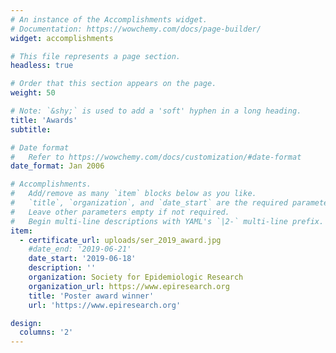 ```yaml
---
# An instance of the Accomplishments widget.
# Documentation: https://wowchemy.com/docs/page-builder/
widget: accomplishments

# This file represents a page section.
headless: true

# Order that this section appears on the page.
weight: 50

# Note: `&shy;` is used to add a 'soft' hyphen in a long heading.
title: 'Awards'
subtitle:

# Date format
#   Refer to https://wowchemy.com/docs/customization/#date-format
date_format: Jan 2006

# Accomplishments.
#   Add/remove as many `item` blocks below as you like.
#   `title`, `organization`, and `date_start` are the required parameters.
#   Leave other parameters empty if not required.
#   Begin multi-line descriptions with YAML's `|2-` multi-line prefix.
item:
  - certificate_url: uploads/ser_2019_award.jpg
    #date_end: '2019-06-21'
    date_start: '2019-06-18'
    description: ''
    organization: Society for Epidemiologic Research
    organization_url: https://www.epiresearch.org
    title: 'Poster award winner'
    url: 'https://www.epiresearch.org'

design:
  columns: '2'
---
```

